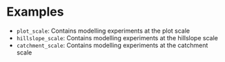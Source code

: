 # Examples

- `plot_scale`: Contains modelling experiments at the plot scale
- `hillslope_scale`: Contains modelling experiments at the hillslope scale
- `catchment_scale`: Contains modelling experiments at the catchment scale
